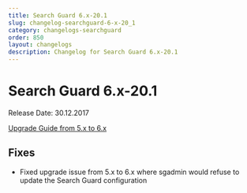 ```yaml
---
title: Search Guard 6.x-20.1
slug: changelog-searchguard-6-x-20_1
category: changelogs-searchguard
order: 850
layout: changelogs
description: Changelog for Search Guard 6.x-20.1
---
```


<!---
Copryight 2017 floragunn GmbH
-->


# Search Guard 6.x-20.1

Release Date: 30.12.2017

[Upgrade Guide from 5.x to 6.x](../_docs/upgrading_5_6.md)

## Fixes

* Fixed upgrade issue from 5.x to 6.x where sgadmin would refuse to update the Search Guard configuration